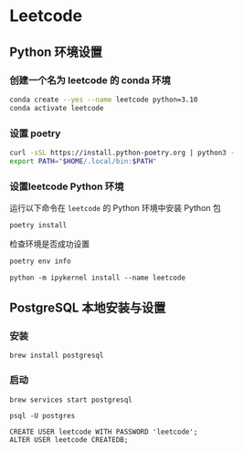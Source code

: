# Leetcode 

## Python 环境设置

### 创建一个名为 leetcode 的 conda 环境

```bash
conda create --yes --name leetcode python=3.10
conda activate leetcode
```

### 设置 poetry

```bash
curl -sSL https://install.python-poetry.org | python3 -
export PATH="$HOME/.local/bin:$PATH" 
```

### 设置leetcode Python 环境

运行以下命令在 `leetcode` 的 Python 环境中安装 Python 包

```bash
poetry install
```

检查环境是否成功设置

```bash
poetry env info
```


```
python -m ipykernel install --name leetcode
```

## PostgreSQL 本地安装与设置

### 安装

```
brew install postgresql
```

### 启动

```
brew services start postgresql
```

```
psql -U postgres
```

```
CREATE USER leetcode WITH PASSWORD 'leetcode';
ALTER USER leetcode CREATEDB;


```
